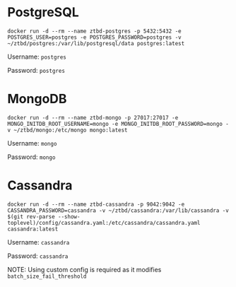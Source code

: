 

# PostgreSQL

```
docker run -d --rm --name ztbd-postgres -p 5432:5432 -e POSTGRES_USER=postgres -e POSTGRES_PASSWORD=postgres -v ~/ztbd/postgres:/var/lib/postgresql/data postgres:latest
```

Username: `postgres`

Password: `postgres`

# MongoDB

```
docker run -d --rm --name ztbd-mongo -p 27017:27017 -e MONGO_INITDB_ROOT_USERNAME=mongo -e MONGO_INITDB_ROOT_PASSWORD=mongo -v ~/ztbd/mongo:/etc/mongo mongo:latest
```

Username: `mongo`

Password: `mongo`

# Cassandra

```
docker run -d --rm --name ztbd-cassandra -p 9042:9042 -e CASSANDRA_PASSWORD=cassandra -v ~/ztbd/cassandra:/var/lib/cassandra -v $(git rev-parse --show-toplevel)/config/cassandra.yaml:/etc/cassandra/cassandra.yaml cassandra:latest
```

Username: `cassandra`

Password: `cassandra`

NOTE: Using custom config is required as it modifies `batch_size_fail_threshold`